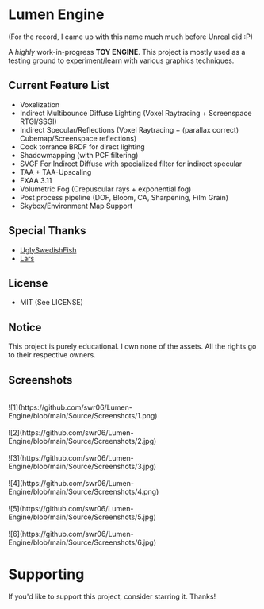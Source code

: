 # Lumen Engine

(For the record, I came up with this name much much before Unreal did :P) 

A *highly* work-in-progress **TOY ENGINE**. This project is mostly used as a testing ground to experiment/learn with various graphics techniques. 

## Current Feature List 

- Voxelization
- Indirect Multibounce Diffuse Lighting (Voxel Raytracing + Screenspace RTGI/SSGI) 
- Indirect Specular/Reflections (Voxel Raytracing + (parallax correct) Cubemap/Screenspace reflections)
- Cook torrance BRDF for direct lighting
- Shadowmapping (with PCF filtering)
- SVGF For Indirect Diffuse with specialized filter for indirect specular
- TAA + TAA-Upscaling
- FXAA 3.11
- Volumetric Fog (Crepuscular rays + exponential fog)
- Post process pipeline (DOF, Bloom, CA, Sharpening, Film Grain)
- Skybox/Environment Map Support

## Special Thanks
- [UglySwedishFish](https://github.com/UglySwedishFish)
- [Lars](https://github.com/Ciwiel3/)

## License
- MIT (See LICENSE)

## Notice
This project is purely educational. I own none of the assets. All the rights go to their respective owners.

## Screenshots 

</br>
![1](https://github.com/swr06/Lumen-Engine/blob/main/Source/Screenshots/1.png)
</br>

</br>
![2](https://github.com/swr06/Lumen-Engine/blob/main/Source/Screenshots/2.jpg)
</br>

</br>
![3](https://github.com/swr06/Lumen-Engine/blob/main/Source/Screenshots/3.jpg)
</br>

</br>
![4](https://github.com/swr06/Lumen-Engine/blob/main/Source/Screenshots/4.png)
</br>

</br>
![5](https://github.com/swr06/Lumen-Engine/blob/main/Source/Screenshots/5.jpg)
</br>

</br>
![6](https://github.com/swr06/Lumen-Engine/blob/main/Source/Screenshots/6.jpg)
</br>

# Supporting

If you'd like to support this project, consider starring it. Thanks!
